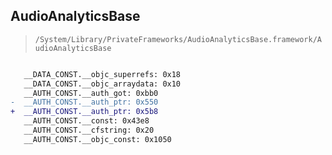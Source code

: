 ## AudioAnalyticsBase

> `/System/Library/PrivateFrameworks/AudioAnalyticsBase.framework/AudioAnalyticsBase`

```diff

   __DATA_CONST.__objc_superrefs: 0x18
   __DATA_CONST.__objc_arraydata: 0x10
   __AUTH_CONST.__auth_got: 0xbb0
-  __AUTH_CONST.__auth_ptr: 0x550
+  __AUTH_CONST.__auth_ptr: 0x5b8
   __AUTH_CONST.__const: 0x43e8
   __AUTH_CONST.__cfstring: 0x20
   __AUTH_CONST.__objc_const: 0x1050

```
